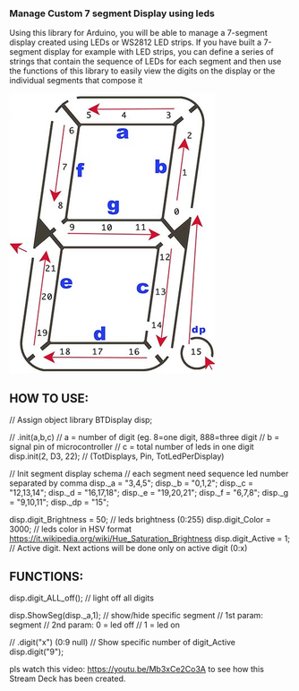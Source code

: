 ### Manage Custom 7 segment Display using leds
Using this library for Arduino, you will be able to manage a 7-segment display created using LEDs or WS2812 LED strips. If you have built a 7-segment display for example with LED strips, you can define a series of strings that contain the sequence of LEDs for each segment and then use the functions of this library to easily view the digits on the display or the individual segments that compose it



![](https://github.com/BOOMYTECH/DisplayLED_Custom/blob/main/img/display_draw_s.jpg)


HOW TO USE:
-----------

// Assign object library
BTDisplay disp;

 // .init(a,b,c)
 //    a = number of digit (eg. 8=one digit, 888=three digit
 //    b = signal pin of microcontroller
 //    c = total number of leds in one digit
 disp.init(2, D3, 22); // (TotDisplays, Pin, TotLedPerDisplay)

 // Init segment display schema
 //   each segment need sequence led number separated by comma
 disp._a = "3,4,5";
 disp._b = "0,1,2";
 disp._c = "12,13,14";
 disp._d = "16,17,18";
 disp._e = "19,20,21";
 disp._f = "6,7,8";
 disp._g = "9,10,11";
 disp._dp = "15";
 
 disp.digit_Brightness = 50; // leds brightness (0:255)
 disp.digit_Color = 3000;    // leds color in HSV format https://it.wikipedia.org/wiki/Hue_Saturation_Brightness
 disp.digit_Active =  1;     // Active digit. Next actions will be done only on active digit (0:x)
 
 FUNCTIONS:
 -------------
 disp.digit_ALL_off(); // light off all digits
 
 disp.ShowSeg(disp._a,1); // show/hide specific segment
 // 1st param: segment
 // 2nd param: 0 = led off
 //            1 = led on
 
 // .digit("x") (0:9 null)
 //    Show specific number of digit_Active
 disp.digit("9");
 
 pls watch this video: https://youtu.be/Mb3xCe2Co3A to see how this Stream Deck has been created.
